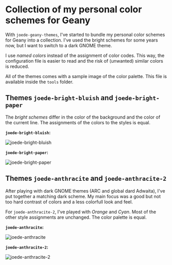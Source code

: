 # Collection of my personal color schemes for Geany

With `joede-geany-themes`, I've started to bundle my personal color schemes
for Geany into a collection. I've used the bright schemes for some years now,
but I want to switch to a dark GNOME theme.

I use *named colors* instead of the assignment of color codes. This way, the
configuration file is easier to read and the risk of (unwanted) similar colors
is reduced.

All of the themes comes with a sample image of the color palette. This file is
available inside the `tools` folder.


## Themes `joede-bright-bluish` and `joede-bright-paper`

The *bright schemes* differ in the color of the  background and the color of
the current line. The assignments of the colors to the styles is equal.

**`joede-bright-bluish`:**

![joede-bright-bluish](https://raw.github.com/joede/joede-geany-themes/master/screenshots/sample-joede-bright-bluish.png)

**`joede-bright-paper`:**

![joede-bright-paper](https://raw.github.com/joede/joede-geany-themes/master/screenshots/sample-joede-bright-paper.png)


## Themes `joede-anthracite` and `joede-anthracite-2`

After playing with dark GNOME themes (ARC and global dard Adwaita), I've put
together a matching dark scheme. My main focus was a good but not too hard contrast
of colors and a less colorfull look and feel.

For `joede-anthracite-2`, I've played with *Orange* and *Cyan*. Most of the other
style assignments are unchanged. The color palette is equal.

**`joede-anthracite`:**

![joede-anthracite](https://raw.github.com/joede/joede-geany-themes/master/screenshots/sample-joede-anthracite.png)

**`joede-anthracite-2`:**

![joede-anthracite-2](https://raw.github.com/joede/joede-geany-themes/master/screenshots/sample-joede-anthracite-2.png)
